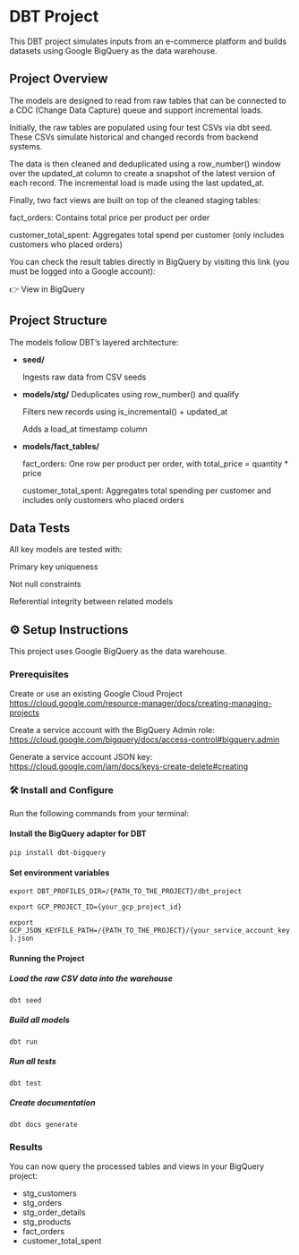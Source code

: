 # DBT Project
This DBT project simulates inputs from an e-commerce platform and builds datasets using Google BigQuery as the data warehouse.

## Project Overview
The models are designed to read from raw tables that can be connected to a CDC (Change Data Capture) queue and support incremental loads.

Initially, the raw tables are populated using four test CSVs via dbt seed. These CSVs simulate historical and changed records from backend systems.

The data is then cleaned and deduplicated using a row_number() window over the updated_at column to create a snapshot of the latest version of each record.
The incremental load is made using the last updated_at. 

Finally, two fact views are built on top of the cleaned staging tables:

fact_orders: Contains total price per product per order

customer_total_spent: Aggregates total spend per customer (only includes customers who placed orders)

You can check the result tables directly in BigQuery by visiting this link (you must be logged into a Google account):


👉 View in BigQuery

## Project Structure
The models follow DBT’s layered architecture:

* **seed/**
  
    Ingests raw data from CSV seeds
* **models/stg/**
    Deduplicates using row_number() and qualify

    Filters new records using is_incremental() + updated_at

    Adds a load_at timestamp column

* **models/fact_tables/**

    fact_orders: One row per product per order, with total_price = quantity * price

    customer_total_spent: Aggregates total spending per customer and includes only customers who placed orders

## Data Tests
All key models are tested with:

Primary key uniqueness

Not null constraints

Referential integrity between related models

## ⚙️ Setup Instructions

This project uses Google BigQuery as the data warehouse.

### Prerequisites

Create or use an existing Google Cloud Project
https://cloud.google.com/resource-manager/docs/creating-managing-projects

Create a service account with the BigQuery Admin role:
https://cloud.google.com/bigquery/docs/access-control#bigquery.admin

Generate a service account JSON key:
https://cloud.google.com/iam/docs/keys-create-delete#creating

### 🛠️ Install and Configure

Run the following commands from your terminal:

#### Install the BigQuery adapter for DBT
`pip install dbt-bigquery`

#### Set environment variables
`export DBT_PROFILES_DIR=/{PATH_TO_THE_PROJECT}/dbt_project`

`export GCP_PROJECT_ID={your_gcp_project_id}`

`export GCP_JSON_KEYFILE_PATH=/{PATH_TO_THE_PROJECT}/{your_service_account_key}.json`

#### Running the Project
##### Load the raw CSV data into the warehouse
`dbt seed`
##### Build all models
`dbt run`
##### Run all tests
`dbt test`

##### Create documentation
`dbt docs generate`
### Results
You can now query the processed tables and views in your BigQuery project:

* stg_customers
* stg_orders
* stg_order_details
* stg_products
* fact_orders
* customer_total_spent
